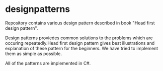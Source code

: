 # designpatterns

Repository contains various design pattern described in book "Head first design pattern".

Design patterns proviedes common solutions to the problems which are occuring repeatedly.Head first design pattern gives best illustrations and explanation of these pattern for the beginners. We have tried to implement them as simple as possible.

All of the patterns are implemented in C#. 
